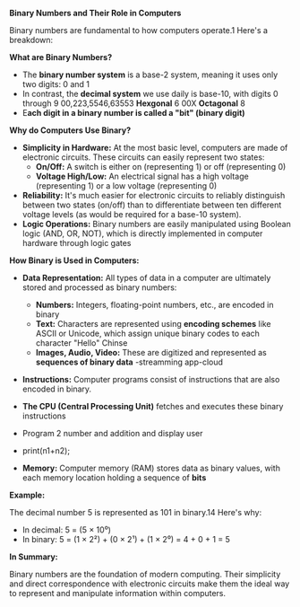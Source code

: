 **Binary Numbers and Their Role in Computers**

Binary numbers are fundamental to how computers operate.1 Here's a breakdown:

**What are Binary Numbers?**

- The **binary number system** is a base-2 system, meaning it uses only two digits: 0 and 1
- In contrast, the **decimal system** we use daily is base-10, with digits 0 through 9
			00,223,5546,63553
**Hexgonal**  6  00X
**Octagonal** 8 
- E**ach digit in a binary number is called a "bit" (binary digit)**

**Why do Computers Use Binary?**

- **Simplicity in Hardware:** At the most basic level, computers are made of electronic circuits. These circuits can easily represent two states:
    - **On/Off:** A switch is either on (representing 1) or off (representing 0)
    - **Voltage High/Low:** An electrical signal has a high voltage (representing 1) or a low voltage (representing 0)
- **Reliability:** It's much easier for electronic circuits to reliably distinguish between two states (on/off) than to differentiate between ten different voltage levels (as would be required for a base-10 system).
- **Logic Operations:** Binary numbers are easily manipulated using Boolean logic (AND, OR, NOT), which is directly implemented in computer hardware through logic gates

**How Binary is Used in Computers:**

- **Data Representation:** All types of data in a computer are ultimately stored and processed as binary numbers:
    - **Numbers:** Integers, floating-point numbers, etc., are encoded in binary
    - **Text:** Characters are represented using **encoding schemes** like ASCII or Unicode, which assign unique binary codes to each character
        "Hello"
        Chinse
    - **Images, Audio, Video:** These are digitized and represented as **sequences of binary data** -streamming app-cloud
- **Instructions:** Computer programs consist of instructions that are also encoded in binary.

-   **The CPU (Central Processing Unit)** fetches and executes these binary instructions
- Program 2 number and addition and display user
- print(n1+n2);
- **Memory:** Computer memory (RAM) stores data as binary values, with each memory location holding a sequence of **bits**

**Example:**

The decimal number 5 is represented as 101 in binary.14 Here's why:

- In decimal: 5 = (5 × 10⁰)
- In binary: 5 = (1 × 2²) + (0 × 2¹) + (1 × 2⁰) = 4 + 0 + 1 = 5

**In Summary:**

Binary numbers are the foundation of modern computing. Their simplicity and direct correspondence with electronic circuits make them the ideal way to represent and manipulate information within computers.